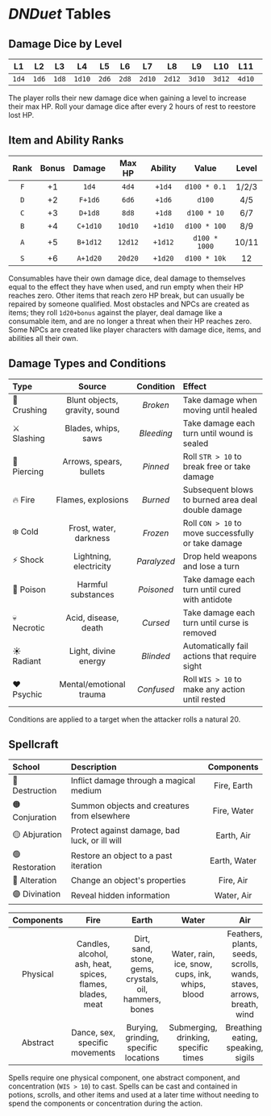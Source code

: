 # *DNDuet* Tables

## Damage Dice by Level

| L1 | L2 | L3 | L4 | L5 | L6 | L7 | L8 | L9 | L10 | L11 | L12 |
|:---:|:---:|:---:|:---:|:---:|:---:|:---:|:---:|:---:|:---:|:---:|:---:|
| `1d4` | `1d6` | `1d8` | `1d10` | `2d6` | `2d8` | `2d10` | `2d12` | `3d10` | `3d12` | `4d10` | `4d12` |

The player rolls their new damage dice when gaining a level to increase their max HP. Roll your damage dice after every 2 hours of rest to reestore lost HP.

## Item and Ability Ranks

| Rank | Bonus | Damage | Max HP | Ability | Value | Level |
|:---:|:---:|:---:|:---:|:---:|:---:|:---:|
| `F` | +1 | `1d4` | `4d4` | `+1d4` | `d100 * 0.1` | 1/2/3 |
| `D` | +2 | `F+1d6` | `6d6` | `+1d6` | `d100` | 4/5 |
| `C` | +3 | `D+1d8` | `8d8` | `+1d8` | `d100 * 10` | 6/7 |
| `B` | +4 | `C+1d10` | `10d10` | `+1d10` | `d100 * 100` | 8/9 |
| `A` | +5 | `B+1d12` | `12d12` | `+1d12` | `d100 * 1000` | 10/11 |
| `S` | +6 | `A+1d20` | `20d20` | `+1d20` | `d100 * 10k` | 12 |

Consumables have their own damage dice, deal damage to themselves equal to the effect they have when used, and run empty when their HP reaches zero. Other items that reach zero HP break, but can usually be repaired by someone qualified. Most obstacles and NPCs are created as items; they roll `1d20+bonus` against the player, deal damage like a consumable item, and are no longer a threat when their HP reaches zero. Some NPCs are created like player characters with damage dice, items, and abilities all their own.

## Damage Types and Conditions

| Type | Source | Condition | Effect |
|:--- |:---:|:---:|:--- |
| 👊 Crushing | Blunt objects, gravity, sound | *Broken* | Take damage when moving until healed |
| ⚔️ Slashing | Blades, whips, saws | *Bleeding* | Take damage each turn until wound is sealed |
| 🏹 Piercing | Arrows, spears, bullets | *Pinned* | Roll `STR > 10` to break free or take damage |
| 🔥 Fire | Flames, explosions | *Burned* | Subsequent blows to burned area deal double damage |
| ❄️ Cold | Frost, water, darkness | *Frozen* | Roll `CON > 10` to move successfully or take damage |
| ⚡️ Shock | Lightning, electricity | *Paralyzed* | Drop held weapons and lose a turn |
| 💉 Poison | Harmful substances | *Poisoned* | Take damage each turn until cured with antidote |
| 💀 Necrotic | Acid, disease, death | *Cursed* | Take damage each turn until curse is removed |
| ☀️ Radiant | Light, divine energy | *Blinded* | Automatically fail actions that require sight |
| ♥️ Psychic | Mental/emotional trauma | *Confused* | Roll `WIS > 10` to make any action until rested |

Conditions are applied to a target when the attacker rolls a natural 20.

## Spellcraft

| School | Description | Components |
|:--- |:--- |:---:|
| 🔴 Destruction | Inflict damage through a magical medium | Fire, Earth |
| 🟠 Conjuration | Summon objects and creatures from elsewhere | Fire, Water |
| 🟡 Abjuration | Protect against damage, bad luck, or ill will | Earth, Air |
| 🟢 Restoration | Restore an object to a past iteration | Earth, Water |
| 🔵 Alteration | Change an object's properties | Fire, Air |
| 🟣 Divination | Reveal hidden information | Water, Air |

| Components | Fire | Earth | Water | Air |
|:---:|:---:|:---:|:---:|:---:|
| Physical | Candles, alcohol, ash, heat, spices, flames, blades, meat | Dirt, sand, stone, gems, crystals, oil, hammers, bones | Water, rain, ice, snow, cups, ink, whips, blood | Feathers, plants, seeds, scrolls, wands, staves, arrows, breath, wind |
| Abstract | Dance, sex, specific movements | Burying, grinding, specific locations | Submerging, drinking, specific times | Breathing, eating, speaking, sigils |

Spells require one physical component, one abstract component, and concentration (`WIS > 10`) to cast. Spells can be cast and contained in potions, scrolls, and other items and used at a later time without needing to spend the components or concentration during the action.
